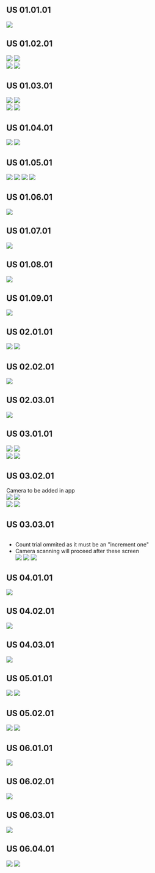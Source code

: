 ## US 01.01.01
![](Add%20Experiment.png)
## US 01.02.01
![](Binomial%20Trial%20Hmaburger.png)
![](Non-Negative%20Integer%20Count%20Trial%20Hamburger.png)  
![](Measurement%20Trial%20Hamburger.png)
![](Count%20Trial%20Hamburger.png)
## US 01.03.01
![](Binomial%20Trial%20Hmaburger.png)
![](Non-Negative%20Integer%20Count%20Trial%20Hamburger.png)  
![](Measurement%20Trial%20Hamburger.png)
![](Count%20Trial%20Hamburger.png)
## US 01.04.01
![](Home%20Screen.png)
![](My%20Experiments.png)
## US 01.05.01
![](Count%20Trial.png)
![](Binomial%20Trial.png)
![](Measurement%20Trial.png)
![](Non-Negative%20Integer%20Count%20Trial.png)
## US 01.06.01
![](Histogram.png)
## US 01.07.01
![](Plot.png)
## US 01.08.01
![](User%20Filter.png)
## US 01.09.01
![](Statistics.png)
## US 02.01.01
![](Comments.png)
![](Comments%20-%20%20Add%20Question.png)
## US 02.02.01
![](Comments%20-%20%20Add%20Reply.png)
## US 02.03.01
![](Comments.png)
## US 03.01.01
![](Binomial%20Trial%20QR%20Popout.png)
![](Count%20Trial%20QR%20Popout.png)  
![](Measurement%20Trial%20QR%20Popout.png)
![](Non-Negative%20Integer%20Count%20Trial%20QR%20Popout.png)
## US 03.02.01
Camera to be added in app  
![](Binomial%20Trial%20QR%20Popout.png)
![](Count%20Trial%20QR%20Popout.png)  
![](Measurement%20Trial%20QR%20Popout.png)
![](Non-Negative%20Integer%20Count%20Trial%20QR%20Popout.png)
## US 03.03.01
![]()
* Count trial ommited as it must be an "increment one"
* Camera scanning will proceed after these screen  
![](Binomial%20Trial%20BC%20Popout.png)
![](Measurement%20Trial%20BC%20Popout.png)
![](Non-Negative%20Integer%20Count%20Trial%20BC%20Popout.png)
## US 04.01.01
![](My%20Profile.png)
## US 04.02.01
![](My%20Profile.png)
## US 04.03.01
![](Comments%20-%20Profile.png)
## US 05.01.01
![](My%20Experiments.png)
![](Home%20Screen.png)
## US 05.02.01
![](My%20Experiments.png)
![](Home%20Screen.png)
## US 06.01.01
![](Add%20Experiment.png)
## US 06.02.01
![](Geolocation%20Warning%20Popup.png)
## US 06.03.01
![](Geolocation%20Warning%20Popup.png)
## US 06.04.01
![](Count%20Trial%20Hamburger.png)
![](Count%20Trial%20Map%20Popout.png)

